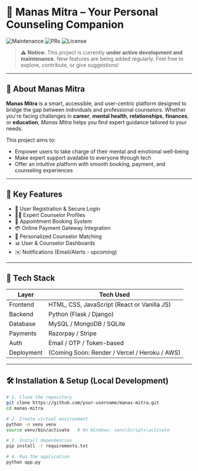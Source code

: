 # 🌟 Manas Mitra – Your Personal Counseling Companion

![Maintenance](https://img.shields.io/badge/status-under_development-orange)
![PRs](https://img.shields.io/badge/PRs-welcome-brightgreen)
![License](https://img.shields.io/badge/license-MIT-blue.svg)

> ⚠️ **Notice:** This project is currently **under active development and maintenance.** New features are being added regularly. Feel free to explore, contribute, or give suggestions!

---

## 🧠 About Manas Mitra

**Manas Mitra** is a smart, accessible, and user-centric platform designed to bridge the gap between individuals and professional counselors. Whether you're facing challenges in **career**, **mental health**, **relationships**, **finances**, or **education**, *Manas Mitra* helps you find expert guidance tailored to your needs.

This project aims to:
- Empower users to take charge of their mental and emotional well-being
- Make expert support available to everyone through tech
- Offer an intuitive platform with smooth booking, payment, and counseling experiences

---

## 🔧 Key Features

- 🔐 User Registration & Secure Login
- 👨‍⚕️ Expert Counselor Profiles
- 📅 Appointment Booking System
- 💳 Online Payment Gateway Integration
- 🎯 Personalized Counselor Matching
- 📊 User & Counselor Dashboards
- ✉️ Notifications (Email/Alerts - upcoming)

---

## 🚀 Tech Stack

| Layer      | Tech Used                      |
|------------|--------------------------------|
| Frontend   | HTML, CSS, JavaScript (React or Vanilla JS) |
| Backend    | Python (Flask / Django)        |
| Database   | MySQL / MongoDB / SQLite       |
| Payments   | Razorpay / Stripe              |
| Auth       | Email / OTP / Token-based      |
| Deployment | (Coming Soon: Render / Vercel / Heroku / AWS) |

---

## 🛠️ Installation & Setup (Local Development)

```bash
# 1. Clone the repository
git clone https://github.com/your-username/manas-mitra.git
cd manas-mitra

# 2. Create virtual environment
python -m venv venv
source venv/bin/activate   # On Windows: venv\Scripts\activate

# 3. Install dependencies
pip install -r requirements.txt

# 4. Run the application
python app.py
